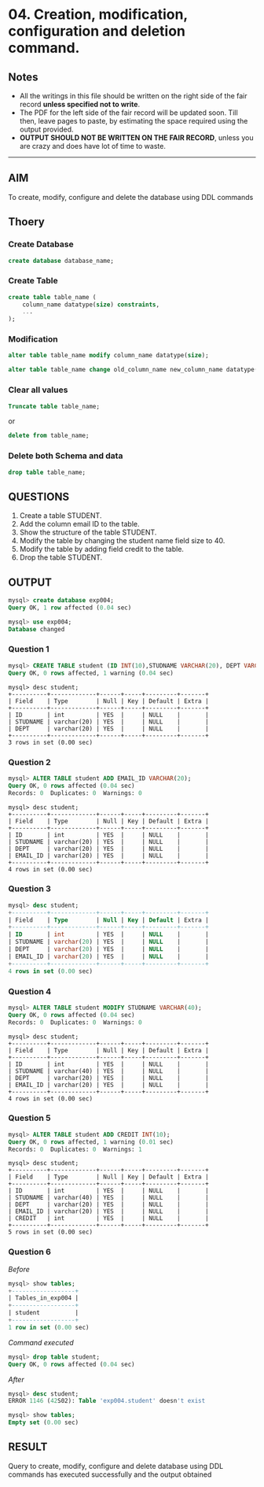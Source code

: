 # 04. Creation, modification, configuration and deletion command.

## Notes

- All the writings in this file should be written on the right side of the fair record **unless specified not to write**.
- The PDF for the left side of the fair record will be updated soon. Till then, leave pages to paste, by estimating the space required using the output provided.
- **OUTPUT SHOULD NOT BE WRITTEN ON THE FAIR RECORD**, unless you are crazy and does have lot of time to waste.

---

## AIM

To create, modify, configure and delete the database using DDL commands

## Thoery

### Create Database

```sql
create database database_name;
```

### Create Table

```sql
create table table_name (
    column_name datatype(size) constraints,
    ...
);
```

### Modification

```sql
alter table table_name modify column_name datatype(size);
```

```sql
alter table table_name change old_column_name new_column_name datatype(size);
```

### Clear all values

```sql
Truncate table table_name;
```

or

```sql
delete from table_name;
```

### Delete both Schema and data

```sql
drop table table_name;
```

## QUESTIONS

1. Create a table STUDENT.
2. Add the column email ID to the table.
3. Show the structure of the table STUDENT.
4. Modify the table by changing the student name field size to 40.
5. Modify the table by adding field credit to the table.
6. Drop the table STUDENT.

## OUTPUT

```sql
mysql> create database exp004;
Query OK, 1 row affected (0.04 sec)

mysql> use exp004;
Database changed
```
### Question 1

```sql
mysql> CREATE TABLE student (ID INT(10),STUDNAME VARCHAR(20), DEPT VARCHAR(20));
Query OK, 0 rows affected, 1 warning (0.04 sec)
```

```
mysql> desc student;
+----------+-------------+------+-----+---------+-------+
| Field    | Type        | Null | Key | Default | Extra |
+----------+-------------+------+-----+---------+-------+
| ID       | int         | YES  |     | NULL    |       |
| STUDNAME | varchar(20) | YES  |     | NULL    |       |
| DEPT     | varchar(20) | YES  |     | NULL    |       |
+----------+-------------+------+-----+---------+-------+
3 rows in set (0.00 sec)
```

### Question 2

```sql
mysql> ALTER TABLE student ADD EMAIL_ID VARCHAR(20);
Query OK, 0 rows affected (0.04 sec)
Records: 0  Duplicates: 0  Warnings: 0
```

```
mysql> desc student;
+----------+-------------+------+-----+---------+-------+
| Field    | Type        | Null | Key | Default | Extra |
+----------+-------------+------+-----+---------+-------+
| ID       | int         | YES  |     | NULL    |       |
| STUDNAME | varchar(20) | YES  |     | NULL    |       |
| DEPT     | varchar(20) | YES  |     | NULL    |       |
| EMAIL_ID | varchar(20) | YES  |     | NULL    |       |
+----------+-------------+------+-----+---------+-------+
4 rows in set (0.00 sec)
```

### Question 3

```sql
mysql> desc student;
+----------+-------------+------+-----+---------+-------+
| Field    | Type        | Null | Key | Default | Extra |
+----------+-------------+------+-----+---------+-------+
| ID       | int         | YES  |     | NULL    |       |
| STUDNAME | varchar(20) | YES  |     | NULL    |       |
| DEPT     | varchar(20) | YES  |     | NULL    |       |
| EMAIL_ID | varchar(20) | YES  |     | NULL    |       |
+----------+-------------+------+-----+---------+-------+
4 rows in set (0.00 sec)
```

### Question 4

```sql
mysql> ALTER TABLE student MODIFY STUDNAME VARCHAR(40);
Query OK, 0 rows affected (0.04 sec)
Records: 0  Duplicates: 0  Warnings: 0
```

```
mysql> desc student;
+----------+-------------+------+-----+---------+-------+
| Field    | Type        | Null | Key | Default | Extra |
+----------+-------------+------+-----+---------+-------+
| ID       | int         | YES  |     | NULL    |       |
| STUDNAME | varchar(40) | YES  |     | NULL    |       |
| DEPT     | varchar(20) | YES  |     | NULL    |       |
| EMAIL_ID | varchar(20) | YES  |     | NULL    |       |
+----------+-------------+------+-----+---------+-------+
4 rows in set (0.00 sec)
```

### Question 5

```sql
mysql> ALTER TABLE student ADD CREDIT INT(10);
Query OK, 0 rows affected, 1 warning (0.01 sec)
Records: 0  Duplicates: 0  Warnings: 1
```

```
mysql> desc student;
+----------+-------------+------+-----+---------+-------+
| Field    | Type        | Null | Key | Default | Extra |
+----------+-------------+------+-----+---------+-------+
| ID       | int         | YES  |     | NULL    |       |
| STUDNAME | varchar(40) | YES  |     | NULL    |       |
| DEPT     | varchar(20) | YES  |     | NULL    |       |
| EMAIL_ID | varchar(20) | YES  |     | NULL    |       |
| CREDIT   | int         | YES  |     | NULL    |       |
+----------+-------------+------+-----+---------+-------+
5 rows in set (0.00 sec)
```

### Question 6

*Before*
```sql
mysql> show tables;
+------------------+
| Tables_in_exp004 |
+------------------+
| student          |
+------------------+
1 row in set (0.00 sec)
```

*Command executed*
```sql
mysql> drop table student;
Query OK, 0 rows affected (0.04 sec)
```

*After*
```sql
mysql> desc student;
ERROR 1146 (42S02): Table 'exp004.student' doesn't exist
```

```sql
mysql> show tables;
Empty set (0.00 sec)
```

## RESULT
Query to create, modify, configure and delete database using DDL commands has executed successfully and the output obtained
